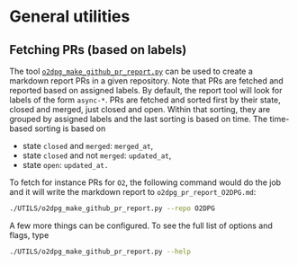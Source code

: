 # General utilities

## Fetching PRs (based on labels)

The tool [`o2dpg_make_github_pr_report.py`](o2dpg_make_github_pr_report.py) can be used to create a markdown report PRs in a given repository.
Note that PRs are fetched and reported based on assigned labels. By default, the report tool will look for labels of the form `async-*`.
PRs are fetched and sorted first by their state, closed and merged, just closed and open.
Within that sorting, they are grouped by assigned labels and the last sorting is based on time. The time-based sorting is based on

* state `closed` and `merged`: `merged_at`,
* state `closed` and not `merged`: `updated_at`,
* state `open`: `updated_at.`

To fetch for instance PRs for `O2`, the following command would do the job and it will write the markdown report to `o2dpg_pr_report_O2DPG.md`:
```bash
./UTILS/o2dpg_make_github_pr_report.py --repo O2DPG
```

A few more things can be configured. To see the full list of options and flags, type
```bash
./UTILS/o2dpg_make_github_pr_report.py --help
```
